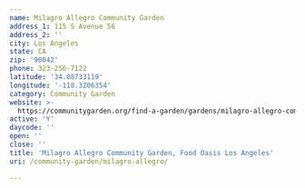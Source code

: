 ```yaml
---
name: Milagro Allegro Community Garden
address_1: 115 S Avenue 56
address_2: ''
city: Los Angeles
state: CA
zip: '90042'
phone: 323-256-7122
latitude: '34.08733119'
longitude: '-118.3206354'
category: Community Garden
website: >-
  https://communitygarden.org/find-a-garden/gardens/milagro-allegro-community-garden/
active: 'Y'
daycode: ''
open: ''
close: ''
title: 'Milagro Allegro Community Garden, Food Oasis Los Angeles'
uri: /community-garden/milagro-allegro/

---
```

